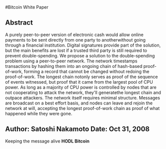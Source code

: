 #Bitcoin White Paper

## Abstract

A purely peer-to-peer version of electronic cash would allow online payments to be sent directly from one party to anotherwithout going through a financial institution. Digital signatures provide part of the solution, but the main benefits are lost if a trusted third party is still required to prevent double-spending. We propose a solution to the double-spending 
problem using a peer-to-peer network. The network timestamps transactions by hashing them into an ongoing chain of 
hash-based proof-of-work, forming a record that cannot be changed without redoing the proof-of-work. The longest chain notonly serves as proof of the sequence of events witnessed, but proof that it came from the largest pool of CPU power. 
As long as a majority of CPU power is controlled by nodes that are not cooperating to attack the network, they'll generatethe longest chain and outpace attackers. The network itself requires minimal structure. Messages are broadcast on a best 
effort basis, and nodes can leave and rejoin the network at will, accepting the longest proof-of-work chain as proof of 
what happened while they were gone.

**Author**: Satoshi Nakamoto  **Date**: Oct 31, 2008
--------------------------------------------------------------------------------------------------------------------------
Keeping the message alive
**HODL Bitcoin** 
